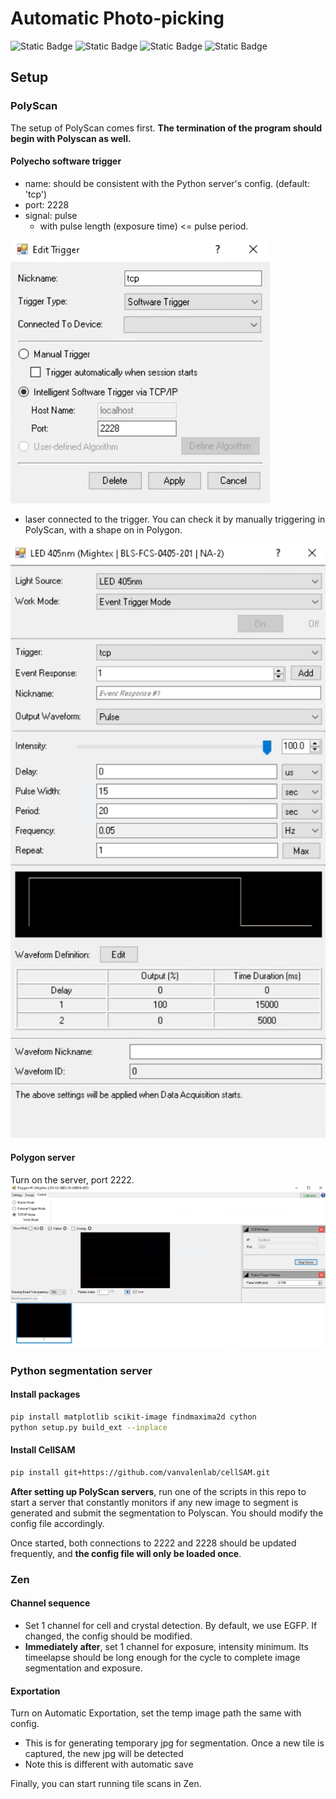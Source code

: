 # Automatic Photo-picking

![Static Badge](https://img.shields.io/badge/supporting-PolyScan4-green)
![Static Badge](https://img.shields.io/badge/supporting-Zen_Blue_3.5-green)
![Static Badge](https://img.shields.io/badge/supported_by-CellSAM-blue)
![Static Badge](https://img.shields.io/badge/Python-3.10-blue)

## Setup

### PolyScan

The setup of PolyScan comes first. **The termination of the program should begin with Polyscan as well.**

#### Polyecho software trigger

* name: should be consistent with the Python server's config. (default: 'tcp')
* port: 2228
* signal: pulse
  * with pulse length (exposure time) <= pulse period.

![software trigger](docs/trigger.png)

* laser connected to the trigger. You can check it by manually triggering in PolyScan, with a shape on in Polygon. 

![laser](docs/laser.png)

#### Polygon server
Turn on the server, port 2222.
![polygon](docs/polygon.png)

### Python segmentation server

#### Install packages

```bash
pip install matplotlib scikit-image findmaxima2d cython
python setup.py build_ext --inplace
```

#### Install CellSAM

```bash
pip install git+https://github.com/vanvalenlab/cellSAM.git
```

**After setting up PolyScan servers**, run one of the scripts in this repo to start a server that constantly monitors if any new image to segment is generated and submit the segmentation to Polyscan. You should modify the config file accordingly.

Once started, both connections to 2222 and 2228 should be updated frequently, and **the config file will only be loaded once**.

### Zen

#### Channel sequence

* Set 1 channel for cell and crystal detection. By default, we use EGFP. If changed, the config should be modified.
* **Immediately after**, set 1 channel for exposure, intensity minimum. Its timeelapse should be long enough for the cycle to complete image segmentation and exposure. 

#### Exportation

Turn on Automatic Exportation, set the temp image path the same with config.
* This is for generating temporary jpg for segmentation. Once a new tile is captured, the new jpg will be detected
* Note this is different with automatic save

Finally, you can start running tile scans in Zen.